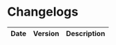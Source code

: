 # Changelogs 


| Date       | Version  | Description                                                                 |
|------------|----------|-----------------------------------------------------------------------------|